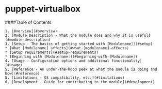 puppet-virtualbox
=================

####Table of Contents

    1. [Overview](#overview)
    2. [Module Description - What the module does and why it is useful](#module-description)
    3. [Setup - The basics of getting started with [Modulename]](#setup)
    * [What [Modulename] affects](#what-[modulename]-affects)
    * [Setup requirements](#setup-requirements)
    * [Beginning with [Modulename]](#beginning-with-[Modulename])
    4. [Usage - Configuration options and additional functionality](#usage)
    5. [Reference - An under-the-hood peek at what the module is doing and how](#reference)
    5. [Limitations - OS compatibility, etc.](#limitations)
    6. [Development - Guide for contributing to the module](#development)
